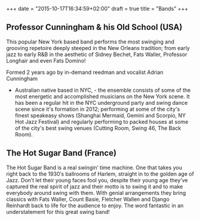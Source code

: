 +++
date = "2015-10-17T16:34:59+02:00"
draft = true
title = "Bands"
+++

Professor Cunningham & his Old School (USA)
-------------------------------------------
This popular New York based band performs the most swinging and grooving
repetoire deeply steeped in the New Orleans tradition; from early jazz
to early R&B in the aesthetic of Sidney Bechet, Fats Waller, Professor
Longhair and even Fats Domino!

Formed 2 years ago by in-demand reedman and vocalist Adrian Cunningham
- Australian native based in NYC, - the ensemble consists of some of
the most energetic and accomplished musicians on the New York scene. It
has been a regular hit in the NYC underground party and swing dance scene
since it's formation in 2012; performing at some of the city's finest
speakeasy shows (Shanghai Mermaid, Gemini and Scorpio, NY Hot Jazz
Festival) and regularly performing to packed houses at some of the city's
best swing venues (Cutting Room, Swing 46, The Back Room).

The Hot Sugar Band (France)
---------------------------
The Hot Sugar Band is a real swingin’ time machine. One that takes you
right back to the 1930′s ballrooms of Harlem, straight in to the golden
age of Jazz. Don’t let their young faces fool you, despite their young
age they’ve captured the real spirit of jazz and their motto is to swing
it and to make everybody around swing with them. With genial arrangements
they bring classics with Fats Waller, Count Basie, Fletcher Wallen and
Django Reinhardt back to life for the audience to enjoy. The word
fantastic in an understatement for this great swing band!
